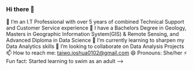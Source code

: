 ### Hi there 👋

 🔭 I’m an I.T Professional with over 5 years of combined Technical Support and Customer Service experience
 🌱 I have a Bachelors Degree in Geology, Masters in Geographic Information System(GIS) & Remote Sensing, and Advanced Diploma in Data Science
 🌱 I’m currently learning to sharpen my Data Analytics skills
 👯 I’m looking to collaborate on Data Analysis Projects
 📫 How to reach me: taiwo.joshua0102@gmail.com
 😄 Pronouns: She/her
 ⚡ Fun fact: Started learning to swim as an adult
-->

